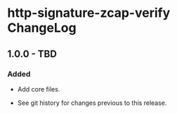 # http-signature-zcap-verify ChangeLog

## 1.0.0 - TBD

### Added
- Add core files.

- See git history for changes previous to this release.
